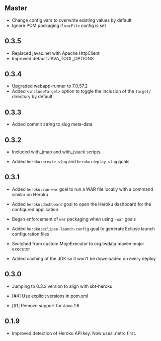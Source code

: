 ## Master

* Change config vars to overwrite existing values by default
* Ignore POM packaging if `warFile` config is set

## 0.3.5

* Replaced javax.net with Apache HttpClient
* Improved default JAVA_TOOL_OPTIONS

## 0.3.4

* Upgraded webapp-runner to 7.0.57.2
* Added `<includeTarget>` option to toggle the inclusion of the `target/` directory by default

## 0.3.3

*  Added commit string to slug meta-data

## 0.3.2

*  Included with_jmap and with_jstack scripts.

*  Added `heroku:create-slug` and `heroku:deploy-slug` goals

## 0.3.1

*  Added `heroku:run-war` goal to run a WAR file locally with a command similar on Heroku

*  Added `heroku:dashboard` goal to open the Heroku dashboard for the configured application

*  Began enforcement of `war` packaging when using `-war` goals

*  Added `heroku:eclipse-launch-config` goal to generate Eclipse launch configuration files

*  Switched from custom MojoExecutor to org.twdata.maven:mojo-executor

*  Added caching of the JDK so it won't be downloaded on every deploy

## 0.3.0

*  Jumping to 0.3.x version to align with sbt-heroku

*  [#4] Use explicit versions in pom.xml

*  [#1] Remove support for Java 1.6

## 0.1.9

*  Improved detection of Heroku API key. Now uses .netrc first.
